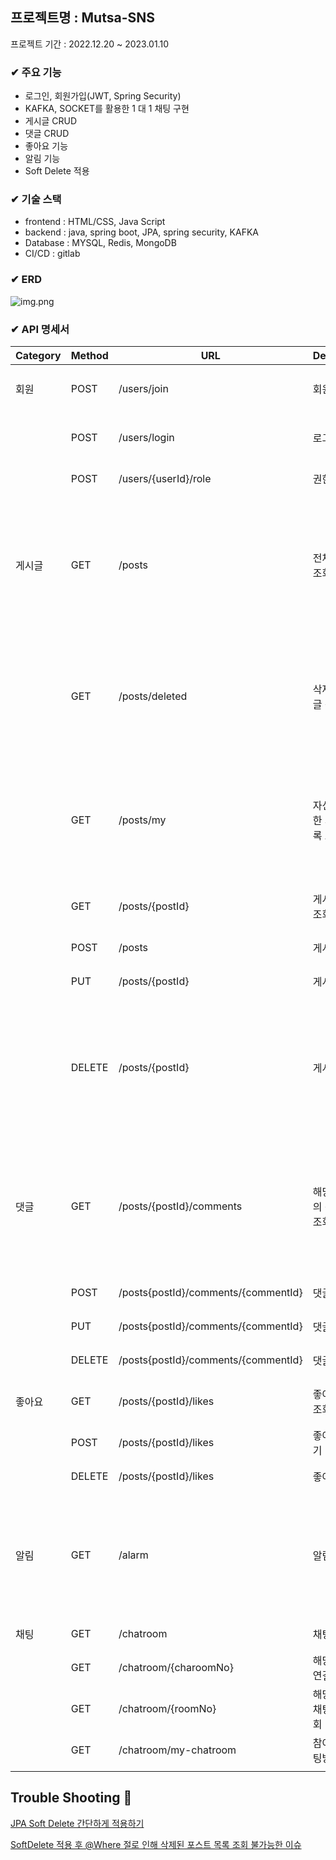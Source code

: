 ## 프로젝트명 : Mutsa-SNS

프로젝트 기간 : 2022.12.20 ~ 2023.01.10

### ✔ 주요 기능

- 로그인, 회원가입(JWT, Spring Security)
- KAFKA, SOCKET를 활용한 1 대 1 채팅 구현
- 게시글 CRUD
- 댓글 CRUD
- 좋아요 기능
- 알림 기능
- Soft Delete 적용

### ✔ 기술 스택

- frontend : HTML/CSS, Java Script
- backend : java, spring boot, JPA, spring security, KAFKA
- Database : MYSQL, Redis, MongoDB
- CI/CD : gitlab

### ✔ ERD

![img.png](erd.png)

### ✔ API 명세서

| Category | Method | URL                                 | Description       | note                      |
|----------|--------|-------------------------------------|-------------------|---------------------------|
| 회원       | POST   | /users/join                         | 회원가입              | 권한 미필요                    |
|          | POST   | /users/login                        | 로그인               | 권한 미필요                    |
|          | POST   | /users/{userId}/role                | 권한 변경             | 권한 필요                     |
| 게시글      | GET    | /posts                              | 전체 게시글 조회         | 페이징(최신순 정렬), 권한 미필요       |
|          | GET    | /posts/deleted                      | 삭제된 게시글 전체 조회     | 페이징(최신순 정렬), 권한 필요        |
|          | GET    | /posts/my                           | 자신이 작성한 게시글 목록 조회 | 페이징(최신순 정렬), 권한 필요        |
|          | GET    | /posts/{postId}                     | 게시글 상세 조회         | 권한 미필요                    |
|          | POST   | /posts                              | 게시글 등록            | 권한 필요                     |
|          | PUT    | /posts/{postId}                     | 게시글 수정            | 권한 필요                     |
|          | DELETE | /posts/{postId}                     | 게시글 삭제            | 게시글 삭제 시 댓글,좋아요 삭제, 권한 필요 |
| 댓글       | GET    | /posts/{postId}/comments            | 해당 게시글의 전체 댓글 조회  | 페이징(최신순 정렬), 권한 미필요       |
|          | POST   | /posts{postId}/comments/{commentId} | 댓글 등록             | 권한 필요                     |
|          | PUT    | /posts{postId}/comments/{commentId} | 댓글 수정             | 권한 필요                     |
|          | DELETE | /posts{postId}/comments/{commentId} | 댓글 삭제             | 권한 필요                     |
| 좋아요      | GET    | /posts/{postId}/likes               | 좋아요 개수 조회         | 권한 미필요                    |
|          | POST   | /posts/{postId}/likes               | 좋아요 누르기           | 권한 필요                     |
|          | DELETE | /posts/{postId}/likes               | 좋아요 취소            | 권한 필요                     |
| 알림       | GET    | /alarm                              | 알림 조회             | 페이징(최신순 정렬), 권한 필요        |
| 채팅       | GET    | /chatroom                           | 채팅방 생성            | 권한 필요                     |
|          | GET    | /chatroom/{charoomNo}               | 해당 채팅방 연결 끊기      | 권한 필요                     |
|          | GET    | /chatroom/{roomNo}                  | 해당 채팅방 채팅 전체 조회   | 권한 필요                     |
|          | GET    | /chatroom/my-chatroom               | 참여중인 채팅방 조회       | 권한 필요                     |
|          |        |                                     |                   |                           |


## Trouble Shooting 🚧

[JPA Soft Delete 간단하게 적용하기](https://velog.io/@zvyg1023/Spring-Boot-JPA-Soft-Delete)

[SoftDelete 적용 후 @Where 절로 인해 삭제된 포스트 목록 조회 불가능한 이슈](https://velog.io/@zvyg1023/Spring-Boot-SoftDelete-%EC%A0%81%EC%9A%A9-%ED%9B%84-Where-%EC%A0%88%EB%A1%9C-%EC%9D%B8%ED%95%B4-%EC%82%AD%EC%A0%9C%EB%90%9C-%ED%8F%AC%EC%8A%A4%ED%8A%B8-%EB%AA%A9%EB%A1%9D-%EC%A1%B0%ED%9A%8C-%EB%B6%88%EA%B0%80%EB%8A%A5%ED%95%9C-%EC%9D%B4%EC%8A%88)
